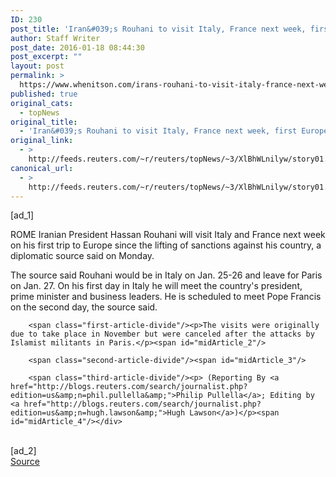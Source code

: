 ```yaml
---
ID: 230
post_title: 'Iran&#039;s Rouhani to visit Italy, France next week, first Europe trip after sanctions lifted'
author: Staff Writer
post_date: 2016-01-18 08:44:30
post_excerpt: ""
layout: post
permalink: >
  https://www.whenitson.com/irans-rouhani-to-visit-italy-france-next-week-first-europe-trip-after-sanctions-lifted/
published: true
original_cats:
  - topNews
original_title:
  - 'Iran&#039;s Rouhani to visit Italy, France next week, first Europe trip after sanctions lifted'
original_link:
  - >
    http://feeds.reuters.com/~r/reuters/topNews/~3/XlBhWLnilyw/story01.htm
canonical_url:
  - >
    http://feeds.reuters.com/~r/reuters/topNews/~3/XlBhWLnilyw/story01.htm
---
```

 [ad_1]
<br><div id="articleText">
<span id="midArticle_start"/>

<span class="focusParagraph" readability="4"><p><span class="articleLocation">ROME</span> Iranian President Hassan Rouhani will visit Italy and France next week on his first trip to Europe since the lifting of sanctions against his country, a diplomatic source said on Monday.</p></span><span id="midArticle_0"/><p>The source said Rouhani would be in Italy on Jan. 25-26 and leave for Paris on Jan. 27. On his first day in Italy he will meet the country's president, prime minister and business leaders. He is scheduled to meet Pope Francis on the second day, the source said.</p><span id="midArticle_1"/>
        
        <span class="first-article-divide"/><p>The visits were originally due to take place in November but were canceled after the attacks by Islamist militants in Paris.</p><span id="midArticle_2"/>
        
        <span class="second-article-divide"/><span id="midArticle_3"/>
        
        <span class="third-article-divide"/><p> (Reporting By <a href="http://blogs.reuters.com/search/journalist.php?edition=us&amp;n=phil.pullella&amp;">Philip Pullella</a>; Editing by <a href="http://blogs.reuters.com/search/journalist.php?edition=us&amp;n=hugh.lawson&amp;">Hugh Lawson</a>)</p><span id="midArticle_4"/></div>
<br>[ad_2]
<br><a href="http://feeds.reuters.com/~r/reuters/topNews/~3/XlBhWLnilyw/story01.htm">Source </a>